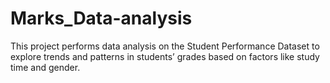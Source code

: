 # Marks_Data-analysis
This project performs data analysis on the Student Performance Dataset to explore trends and patterns in students’ grades based on factors like study time and gender.
